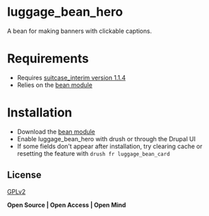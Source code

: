 # luggage_bean_hero
A bean for making banners with clickable captions.

# Requirements
- Requires [suitcase_interim version 1.1.4]
- Relies on the [bean module]

# Installation
- Download the [bean module]
- Enable luggage_bean_hero with drush or through the Drupal UI
- If some fields don't appear after installation, try clearing cache or resetting the feature with `drush fr luggage_bean_card`

## License

[GPLv2]

**Open Source | Open Access | Open Mind**

[suitcase_interim version 1.1.4]:https://github.com/isubit/suitcase_interim/releases/tag/1.1.4
[bean module]:https://www.drupal.org/project/bean
[GPLv2]:http://www.gnu.org/licenses/gpl-2.0.html
